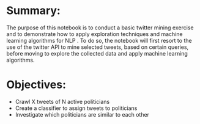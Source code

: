 # Summary: 

The purpose of this notebook is to conduct a basic twitter mining exercise and to demonstrate how to apply exploration techniques and machine learning algorithms for NLP . To do so, the notebook will first resort to the use of the twitter API to mine selected tweets, based on certain queries, before moving to explore the collected data and apply machine learning algorithms.

# Objectives:

* Crawl X tweets of N active politicians
* Create a classifier to assign tweets to politicians
* Investigate which politicians are similar to each other
